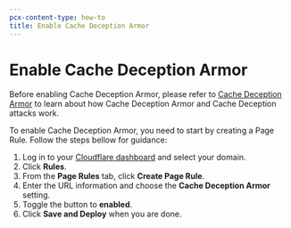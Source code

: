 ```yaml
---
pcx-content-type: how-to
title: Enable Cache Deception Armor
---
```


# Enable Cache Deception Armor

Before enabling Cache Deception Armor, please refer to [Cache Deception Armor](/cache/about/cache-deception-armor/) to learn about how Cache Deception Armor and Cache Deception attacks work.

To enable Cache Deception Armor, you need to start by creating a Page Rule. Follow the steps bellow for guidance:

1.  Log in to your [Cloudflare dashboard](https://dash.cloudflare.com) and select your domain.
2.  Click **Rules**.
3.  From the **Page Rules** tab, click **Create Page Rule**.
4.  Enter the URL information and choose the **Cache Deception Armor** setting.
5.  Toggle the button to **enabled**.
6.  Click **Save and Deploy** when you are done.
